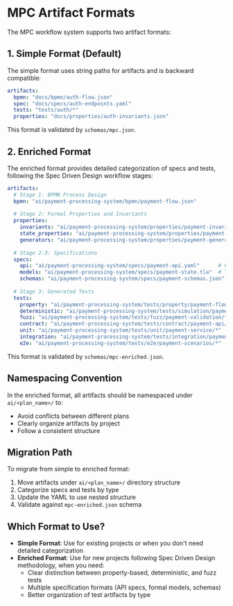 # MPC Artifact Formats

The MPC workflow system supports two artifact formats:

## 1. Simple Format (Default)

The simple format uses string paths for artifacts and is backward compatible:

```yaml
artifacts:
  bpmn: "docs/bpmn/auth-flow.json"
  spec: "docs/specs/auth-endpoints.yaml" 
  tests: "tests/auth/*"
  properties: "docs/properties/auth-invariants.json"
```

This format is validated by `schemas/mpc.json`.

## 2. Enriched Format

The enriched format provides detailed categorization of specs and tests, following the Spec Driven Design workflow stages:

```yaml
artifacts:
  # Stage 1: BPMN Process Design
  bpmn: "ai/payment-processing-system/bpmn/payment-flow.json"
  
  # Stage 2: Formal Properties and Invariants
  properties:
    invariants: "ai/payment-processing-system/properties/payment-invariants.json"
    state_properties: "ai/payment-processing-system/properties/payment-state-machine.json"
    generators: "ai/payment-processing-system/properties/payment-generators.ts"
  
  # Stage 2-3: Specifications
  specs:
    api: "ai/payment-processing-system/specs/payment-api.yaml"      # OpenAPI/Swagger
    models: "ai/payment-processing-system/specs/payment-state.tla"  # TLA+/Alloy
    schemas: "ai/payment-processing-system/specs/payment-schemas.json"  # JSON Schema
  
  # Stage 3: Generated Tests
  tests:
    property: "ai/payment-processing-system/tests/property/payment-flow/*"
    deterministic: "ai/payment-processing-system/tests/simulation/payment-flow/*"
    fuzz: "ai/payment-processing-system/tests/fuzz/payment-validation/*"
    contract: "ai/payment-processing-system/tests/contract/payment-api/*"
    unit: "ai/payment-processing-system/tests/unit/payment-service/*"
    integration: "ai/payment-processing-system/tests/integration/payment-service/*"
    e2e: "ai/payment-processing-system/tests/e2e/payment-scenarios/*"
```

This format is validated by `schemas/mpc-enriched.json`.

## Namespacing Convention

In the enriched format, all artifacts should be namespaced under `ai/<plan_name>/` to:
- Avoid conflicts between different plans
- Clearly organize artifacts by project
- Follow a consistent structure

## Migration Path

To migrate from simple to enriched format:

1. Move artifacts under `ai/<plan_name>/` directory structure
2. Categorize specs and tests by type
3. Update the YAML to use nested structure
4. Validate against `mpc-enriched.json` schema

## Which Format to Use?

- **Simple Format**: Use for existing projects or when you don't need detailed categorization
- **Enriched Format**: Use for new projects following Spec Driven Design methodology, when you need:
  - Clear distinction between property-based, deterministic, and fuzz tests
  - Multiple specification formats (API specs, formal models, schemas)
  - Better organization of test artifacts by type